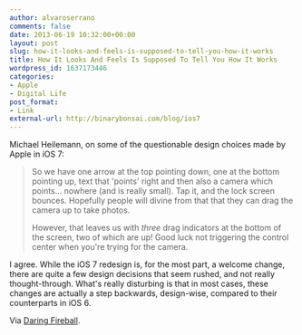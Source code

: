 ```yaml
---
author: alvaroserrano
comments: false
date: 2013-06-19 10:32:00+00:00
layout: post
slug: how-it-looks-and-feels-is-supposed-to-tell-you-how-it-works
title: How It Looks And Feels Is Supposed To Tell You How It Works
wordpress_id: 1637173446
categories:
- Apple
- Digital Life
post_format:
- Link
external-url: http://binarybonsai.com/blog/ios7
---
```


Michael Heilemann, on some of the questionable design choices made by Apple in iOS 7:



<blockquote>So we have one arrow at the top pointing down, one at the bottom pointing up, text that 'points' right and then also a camera which points... nowhere (and is really small). Tap it, and the lock screen bounces. Hopefully people will divine from that that they can drag the camera up to take photos.

However, that leaves us with _three_ drag indicators at the bottom of the screen, two of which are up! Good luck not triggering the control center when you're trying for the camera.</blockquote>



I agree. While the iOS 7 redesign is, for the most part, a welcome change, there are quite a few design decisions that seem rushed, and not really thought-through. What's really disturbing is that in most cases, these changes are actually a step backwards, design-wise, compared to their counterparts in iOS 6.

Via [Daring Fireball](http://daringfireball.net/linked/2013/06/18/heilemann-ios-7).
